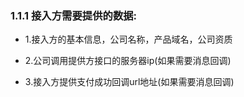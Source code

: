 ### **1.1.1 接入方需要提供的数据:**

- 1.接入方的基本信息，公司名称，产品域名，公司资质
	
- 2.公司调用提供方接口的服务器ip(如果需要消息回调)

- 3.接入方提供支付成功回调url地址(如果需要消息回调)

